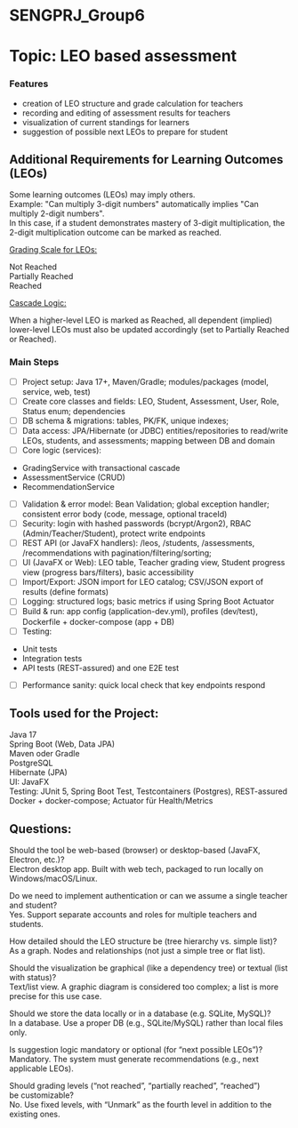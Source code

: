 # SENGPRJ_Group6

# Topic: LEO based assessment
### Features
- creation of LEO structure and grade calculation for teachers
- recording and editing of assessment results for teachers
- visualization of current standings for learners
- suggestion of possible next LEOs to prepare for student

## Additional Requirements for Learning Outcomes (LEOs)

Some learning outcomes (LEOs) may imply others.  
Example: "Can multiply 3-digit numbers" automatically implies "Can multiply 2-digit numbers".  
In this case, if a student demonstrates mastery of 3-digit multiplication, the 2-digit multiplication outcome can be marked as reached.  

<u>Grading Scale for LEOs:</u>  

Not Reached  
Partially Reached  
Reached  

<u>Cascade Logic:</u>  

When a higher-level LEO is marked as Reached, all dependent (implied) lower-level LEOs must also be updated accordingly (set to Partially Reached or Reached).

### Main Steps
- [ ] Project setup: Java 17+, Maven/Gradle; modules/packages (model, service, web, test)
- [ ] Create core classes and fields: LEO, Student, Assessment, User, Role, Status enum; dependencies
- [ ] DB schema & migrations: tables, PK/FK, unique indexes;
- [ ] Data access: JPA/Hibernate (or JDBC) entities/repositories to read/write LEOs, students, and assessments; mapping between DB and domain
- [ ] Core logic (services):
- GradingService with transactional cascade
- AssessmentService (CRUD)  
- RecommendationService 
- [ ] Validation & error model: Bean Validation; global exception handler; consistent error body (code, message, optional traceId)
- [ ] Security: login with hashed passwords (bcrypt/Argon2), RBAC (Admin/Teacher/Student), protect write endpoints
- [ ] REST API (or JavaFX handlers): /leos, /students, /assessments, /recommendations with pagination/filtering/sorting; 
- [ ]  UI (JavaFX or Web): LEO table, Teacher grading view, Student progress view (progress bars/filters), basic accessibility
- [ ]  Import/Export: JSON import for LEO catalog; CSV/JSON export of results (define formats)
- [ ]  Logging: structured logs; basic metrics if using Spring Boot Actuator
- [ ]  Build & run: app config (application-dev.yml), profiles (dev/test), Dockerfile + docker-compose (app + DB)
- [ ]  Testing:
 - Unit tests
 - Integration tests 
 - API tests (REST-assured) and one E2E test 
- [ ] Performance sanity: quick local check that key endpoints respond

## Tools used for the Project:  
Java 17  
Spring Boot (Web, Data JPA)  
Maven oder Gradle  
PostgreSQL   
Hibernate (JPA)    
UI: JavaFX  
Testing: JUnit 5, Spring Boot Test, Testcontainers (Postgres), REST-assured  
Docker + docker-compose; Actuator für Health/Metrics  

## Questions:
Should the tool be web-based (browser) or desktop-based (JavaFX, Electron, etc.)?   
Electron desktop app. Built with web tech, packaged to run locally on Windows/macOS/Linux.   

Do we need to implement authentication or can we assume a single teacher and student?  
Yes. Support separate accounts and roles for multiple teachers and students.   

How detailed should the LEO structure be (tree hierarchy vs. simple list)?  
As a graph. Nodes and relationships (not just a simple tree or flat list).   

Should the visualization be graphical (like a dependency tree) or textual (list with status)?  
Text/list view. A graphic diagram is considered too complex; a list is more precise for this use case.   

Should we store the data locally or in a database (e.g. SQLite, MySQL)?  
In a database. Use a proper DB (e.g., SQLite/MySQL) rather than local files only.  

Is suggestion logic mandatory or optional (for “next possible LEOs”)?  
Mandatory. The system must generate recommendations (e.g., next applicable LEOs).   

Should grading levels (“not reached”, “partially reached”, “reached”) be customizable?  
No. Use fixed levels, with “Unmark” as the fourth level in addition to the existing ones.   
